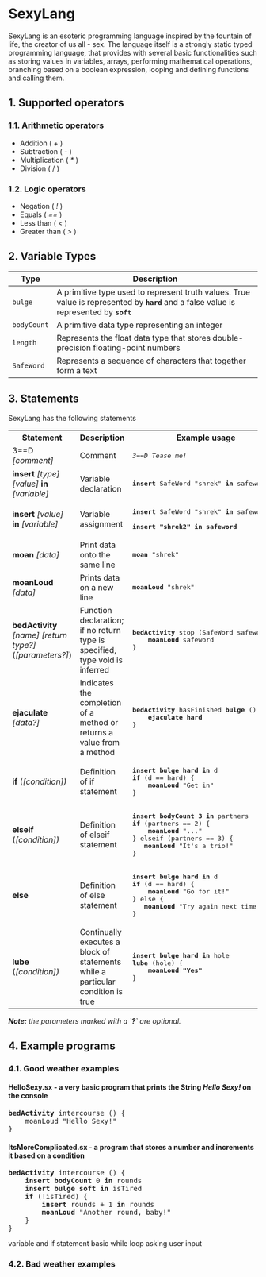 # SexyLang

SexyLang is an esoteric programming language inspired by the fountain of life, the creator of us all - sex. The language itself is a strongly static typed programming language, that provides with several basic functionalities such as storing values in variables, arrays, performing mathematical operations, branching based on a boolean expression, looping and defining functions and calling them.

## 1. Supported operators

### 1.1. Arithmetic operators
- Addition ( *+* )
- Subtraction ( *-* )
- Multiplication ( *\** )
- Division ( \/ )

### 1.2. Logic operators
- Negation ( *!* )
- Equals ( *==* )
- Less than ( *<* )
- Greater than ( *>* )


## 2. Variable Types

| Type    | Description  |
|---------|--------------|
| `bulge` | A primitive type used to represent truth values. True value is represented by <code><b>hard</b></code> and a false value is represented by <code><b>soft</b></code>          |
| `bodyCount`| A primitive data type representing an integer |
| `length`| Represents the float data type that stores double-precision floating-point numbers |
| `SafeWord`| Represents a sequence of characters that together form a text |

## 3. Statements

SexyLang has the following statements

<table>
    <tr>
        <th>Statement</th>
        <th>Description</th>
        <th>Example usage</th>
    </tr>
    <tr>
        <td>
            3==D <i>[comment]</i>
        </td>
        <td>
            Comment
        </td>
        <td>
            <pre><i>3==D Tease me!</i></pre>
        </td>
    </tr>
    <tr>
        <td>
            <b>insert</b> <i>[type]</i> <i>[value]</i> <b>in</b> <i>[variable]</i>
        </td>
        <td>
            Variable declaration
        </td>
        <td>
            <pre><b>insert</b> SafeWord "shrek" <b>in</b> safeword</pre>
        </td>
    </tr>
    <tr>
        <td>
            <b>insert</b> <i>[value]</i> <b>in</b> <i>[variable]</i>
        </td>
        <td>
            Variable assignment
        </td>
        <td>
            <pre><b>insert</b> SafeWord "shrek" <b>in</b> safeword<br><br><b>insert "shrek2" in safeword </pre>
        </td>
    </tr>
    <tr>
        <td>
            <b>moan</b> <i>[data]</i>
        </td>
        <td>
            Print data onto the same line
        </td>
        <td>
            <pre><b>moan</b> "shrek"</pre>
        </td>
    </tr>
    <tr>
        <td>
            <b>moanLoud</b> <i>[data]</i>
        </td>
        <td>
            Prints data on a new line
        </td>
        <td>
            <pre><b>moanLoud</b> "shrek"</pre>
        </td>
    </tr>
    <tr>
        <td>
            <b>bedActivity</b> <i>[name]</i> <i>[return type?]</i> (<i>[parameters?]</i>)
        </td>
        <td>
            Function declaration; if no return type is specified, type void is inferred
        </td>
        <td>
            <pre><b>bedActivity</b> stop (SafeWord safeword) {<br>    <b>moanLoud</b> safeword<br>}</pre>
        </td>
    </tr>
    <tr>
        <td>
            <b>ejaculate</b> <i>[data?]
        </td>
        <td>
            Indicates the completion of a method or returns a value from a method
        </td>
        <td>
            <pre><b>bedActivity</b> hasFinished <b>bulge</b> () {<br>    <b>ejaculate hard</b> <br>}</pre>
        </td>
    </tr>
    <tr>
        <td>
            <b>if</b> (<i>[condition]<i>)
        </td>
        <td>
            Definition of if statement
        </td>
        <td>
            <pre><b>insert bulge hard in</b> d<br><b>if</b> (d == hard) {<br>    <b>moanLoud</b> "Get in"<br>}</pre>
        </td>
    </tr>
    <tr>
        <td>
            <b>elseif</b> (<i>[condition]<i>)
        </td>
        <td>
            Definition of elseif statement
        </td>
        <td>
            <pre><b>insert bodyCount 3 in</b> partners<br><b>if</b> (partners == 2) {<br>    <b>moanLoud</b> "..." <br>} elseif (partners == 3) {<br>   <b>moanLoud</b> "It's a trio!"<br>}</pre>
        </td>
    </tr>
        <tr>
        <td>
            <b>else</b>
        </td>
        <td>
            Definition of else statement
        </td>
        <td>
            <pre><b>insert bulge hard in</b> d<br><b>if</b> (d == hard) {<br>    <b>moanLoud</b> "Go for it!" <br>} else {<br>   <b>moanLoud</b> "Try again next time!"<br>}</pre>
        </td>
    </tr>
    <tr>
        <td>
            <b>lube</b> (<i>[condition]<i>)
        </td>
        <td>
            Continually executes a block of statements while a particular condition is true
        </td>
        <td>
            <pre><b>insert bulge hard in</b> hole<br><b>lube</b> (hole) {<br>    <b>moanLoud "Yes"</b> <br>}</pre>
        </td>
    </tr>
</table>

<i><b>Note:</b> the parameters marked with a \`<b>?</b>\` are optional.</i>

## 4. Example programs

### 4.1. Good weather examples

#### **HelloSexy.sx** - a very basic program that prints the String *Hello Sexy!* on the console

<pre>
<b>bedActivity</b> intercourse () {
    moanLoud "Hello Sexy!"
}
</pre>

#### **ItsMoreComplicated.sx** - a program that stores a number and increments it based on a condition

<pre>
<b>bedActivity</b> intercourse () {
    <b>insert bodyCount</b> 0 <b>in</b> rounds
    <b>insert bulge soft in</b> isTired
    <b>if</b> (!isTired) {
        <b>insert</b> rounds + 1 <b>in</b> rounds
        <b>moanLoud</b> "Another round, baby!"
    }
}
</pre>

variable and if statement
basic while loop
asking user input

### 4.2. Bad weather examples
